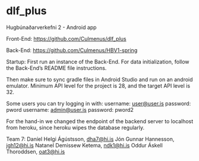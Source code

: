 # dlf_plus
Hugbúnaðarverkefni 2 - Android app

Front-End:
https://github.com/Culmenus/dlf_plus

Back-End:
https://github.com/Culmenus/HBV1-spring

Startup:
First run an instance of the Back-End. For data initialization,
follow the Back-End’s README file instructions.

Then make sure to sync gradle files in Android Studio and run on an android emulator.
Minimum API level for the project is 28, and the target API level is 32.

Some users you can try logging in with:
username: user@user.is      password: pword
username: admin@user.is     password: pword2

For the hand-in we changed the endpoint of the backend server to localhost from heroku, since heroku wipes the database regularly.

Team 7:
Daníel Helgi Ágústsson, dha7@hi.is
Jón Gunnar Hannesson, jgh12@hi.is
Natanel Demissew Ketema, ndk1@hi.is
Oddur Áskell Thoroddsen, oat3@hi.is